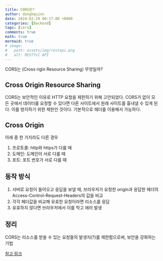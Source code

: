 ```yaml
---
title: CORS란?
author: donghquinn
date: 2024-02-29 00:17:00 +0900
categories: [Backend]
tags: [cors]
comments: true
math: true
mermaid: true
# image:
#   path: assets/img/restapi.png
#   alt: RESTful API
---
```



CORS는 (Cross rigin Resource Sharing) 무엇일까?

## Cross Origin Resource Sharing

CORS는 보안적인 이유로 HTTP 요청을 제한하기 위해 고안되었다. CORS가 없이 모든 곳에서 데이터를 요청할 수 있다면 다른 사이트에서 원래 사이트를 흉내낼 수 있게 된다. 이를 방지하기 위한 제한인 것이다.
기본적으로 헤더를 이용해서 가능하다.

## Cross Origin

아래 중 한 가지라도 다른 경우
1. 프로토콜: http와 https가 다를 때
2. 도메인: 도메인이 서로 다를 때
3. 포트: 포트 번호가 서로 다를 때

## 동작 방식

1. 서버로 요청이 들어오고 응답을 보낼 때, 브라우저가 요청한 origin과 응답한 헤더의 Access-Control-Request-Headers의 값을 비교
2. 각각 헤더값을 비교해 유효한 요청이라면 리소스를 응답
3. 유효하지 않다면 브라우저에서 이를 막고 에러 발생

## 정리

CORS는 리소스를 받을 수 있는 요청들의 발생지(?)를 제한함으로써, 보안을 강화하는 기법

[참고 링크](https://hannut91.github.io/blogs/infra/cors)
